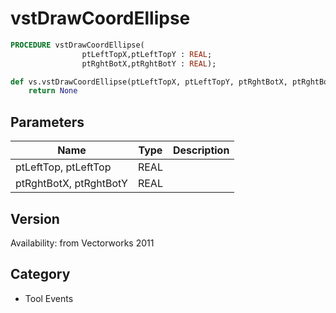 # vstDrawCoordEllipse

```pascal
PROCEDURE vstDrawCoordEllipse(
				ptLeftTopX,ptLeftTopY : REAL;
				ptRghtBotX,ptRghtBotY : REAL);
```

```python
def vs.vstDrawCoordEllipse(ptLeftTopX, ptLeftTopY, ptRghtBotX, ptRghtBotY):
    return None
```

## Parameters
|Name|Type|Description|
|---|---|---|
|ptLeftTop, ptLeftTop|REAL|   |
|ptRghtBotX, ptRghtBotY|REAL|   |

## Version
Availability: from Vectorworks 2011

## Category
* Tool Events

